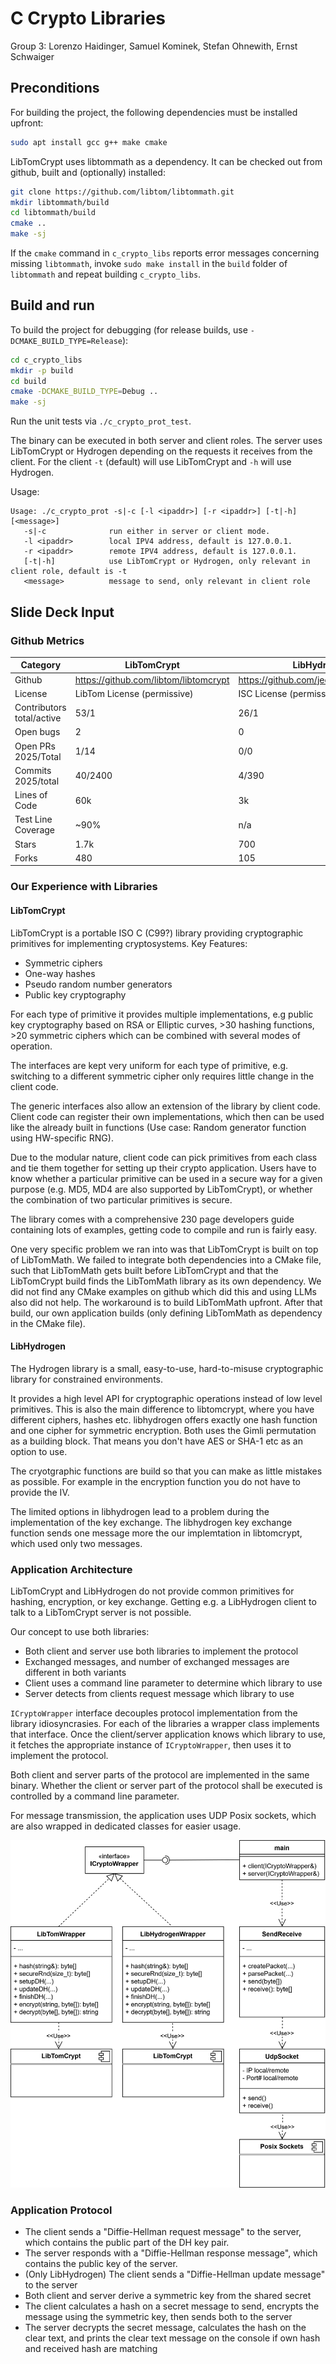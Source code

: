 # C Crypto Libraries
Group 3: Lorenzo Haidinger, Samuel Kominek, Stefan Ohnewith, Ernst Schwaiger

## Preconditions

For building the project, the following dependencies must be installed upfront:

```bash
sudo apt install gcc g++ make cmake
```

LibTomCrypt uses libtommath as a dependency. It can be checked out from github, built and (optionally) installed:

```bash
git clone https://github.com/libtom/libtommath.git
mkdir libtommath/build
cd libtommath/build
cmake ..
make -sj
```

If the `cmake` command in `c_crypto_libs` reports error messages concerning missing `libtommath`, invoke 
`sudo make install` in the `build` folder of `libtommath` and repeat building `c_crypto_libs`.

## Build and run

To build the project for debugging (for release builds, use `-DCMAKE_BUILD_TYPE=Release`):
```bash
cd c_crypto_libs
mkdir -p build
cd build
cmake -DCMAKE_BUILD_TYPE=Debug ..
make -sj
```

Run the unit tests via `./c_crypto_prot_test`.

The binary can be executed in both server and client roles. The server uses LibTomCrypt or Hydrogen
depending on the requests it receives from the client. For the client `-t` (default) will use
LibTomCrypt and `-h` will use Hydrogen.

Usage:
```
Usage: ./c_crypto_prot -s|-c [-l <ipaddr>] [-r <ipaddr>] [-t|-h] [<message>]
   -s|-c              run either in server or client mode.
   -l <ipaddr>        local IPV4 address, default is 127.0.0.1.
   -r <ipaddr>        remote IPV4 address, default is 127.0.0.1.
   [-t|-h]            use LibTomCrypt or Hydrogen, only relevant in client role, default is -t
   <message>          message to send, only relevant in client role
```

## Slide Deck Input

### Github Metrics

| Category | LibTomCrypt | LibHydrogen 
|----------|--------|------------|
| Github | https://github.com/libtom/libtomcrypt | https://github.com/jedisct1/libhydrogen
| License | LibTom License (permissive) | ISC License (permissive)
| Contributors total/active | 53/1 | 26/1
| Open bugs | 2 | 0
| Open PRs 2025/Total| 1/14 | 0/0
| Commits 2025/total| 40/2400 | 4/390
| Lines of Code | 60k | 3k
| Test Line Coverage | ~90% | n/a
| Stars | 1.7k | 700
| Forks | 480 | 105

### Our Experience with Libraries

#### LibTomCrypt

LibTomCrypt is a portable ISO C (C99?) library providing cryptographic primitives for implementing cryptosystems. 
Key Features:
- Symmetric ciphers
- One-way hashes
- Pseudo random number generators
- Public key cryptography

For each type of primitive it provides multiple implementations, e.g public key cryptography based on RSA or Elliptic curves, >30 hashing functions, >20 symmetric ciphers which can be combined with
several modes of operation.

The interfaces are kept very uniform for each type of primitive, e.g. switching to a different symmetric cipher only requires little change in the client code.

The generic interfaces also allow an extension of the library by client code. Client code can register their own implementations, which then can be used like the already built in functions
(Use case: Random generator function using HW-specific RNG).

Due to the modular nature, client code can pick primitives from each class and tie them together for setting up their crypto application. Users have to know whether a particular primitive can
be used in a secure way for a given purpose (e.g. MD5, MD4 are also supported by LibTomCrypt),
or whether the combination of two particular primitives is secure.

The library comes with a comprehensive 230 page developers guide containing lots of examples,
getting code to compile and run is fairly easy.

One very specific problem we ran into was that LibTomCrypt is built on top of LibTomMath. We failed to integrate both dependencies into a CMake file, such that LibTomMath gets built before LibTomCrypt and that the LibTomCrypt build finds the LibTomMath library as its own dependency.
We did not find any CMake examples on github which did this and using LLMs also did not help.
The workaround is to build LibTomMath upfront. After that build, our own application builds (only defining LibTomMath as dependency in the CMake file).

#### LibHydrogen

The Hydrogen library is a small, easy-to-use, hard-to-misuse cryptographic library for constrained environments.

It provides a high level API for cryptographic operations instead of low level primitives. 
This is also the main difference to libtomcrypt, where you have different ciphers, hashes etc.
libhydrogen offers exactly one hash function and one cipher for symmetric encryption. Both uses the Gimli permutation as a building block.
That means you don't have AES or SHA-1 etc as an option to use.

The cryotgraphic functions are build so that you can make as little mistakes as possible. For example in the encryption function you do not have to provide the IV.

The limited options in libhydrogen lead to a problem during the implementation of the key exchange. The libhydrogen key exchange function sends one message more the our implemtation in libtomcrypt, which used only two messages.

### Application Architecture

LibTomCrypt and LibHydrogen do not provide common primitives for hashing, encryption, or key exchange.
Getting e.g. a LibHydrogen client to talk to a LibTomCrypt server is not possible.

Our concept to use both libraries:
* Both client and server use both libraries to implement the protocol
* Exchanged messages, and number of exchanged messages are different in both variants
* Client uses a command line parameter to determine which library to use
* Server detects from clients request message which library to use

`ICryptoWrapper` interface decouples protocol implementation from the library idiosyncrasies. For
each of the libraries a wrapper class implements that interface. Once the client/server application
knows which library to use, it fetches the appropriate instance of `ICryptoWrapper`, then uses it
to implement the protocol.

Both client and server parts of the protocol are implemented in the same binary. Whether the client
or server part of the protocol shall be executed is controlled by a command line parameter.

For message transmission, the application uses UDP Posix sockets, which are also wrapped in dedicated
classes for easier usage. 

![Class Diagram](CryptoLibs.drawio.svg)

### Application Protocol

* The client sends a "Diffie-Hellman request message" to the server, which contains the public part of the DH key pair.
* The server responds with a "Diffie-Hellman response message", which contains the public key of the server.
* (Only LibHydrogen) The client sends a "Diffie-Hellman update message" to the server
* Both client and server derive a symmetric key from the shared secret
* The client calculates a hash on a secret message to send, encrypts the message using the symmetric key, then sends both to the server
* The server decrypts the secret message, calculates the hash on the clear text, and prints the clear text message on the console if own hash and received hash are matching

